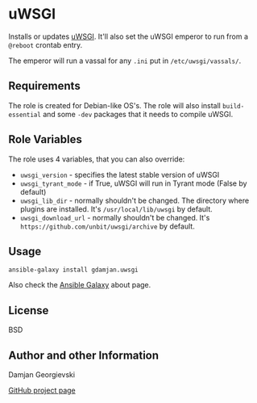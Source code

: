 uWSGI
=====

Installs or updates [uWSGI](http://uwsgi-docs.readthedocs.org/). It'll also set the uWSGI emperor to run from a `@reboot` crontab entry.

The emperor will run a vassal for any `.ini` put in `/etc/uwsgi/vassals/`.


Requirements
------------

The role is created for Debian-like OS's. The role will also install `build-essential` and some `-dev`
packages that it needs to compile uWSGI.


Role Variables
--------------

The role uses 4 variables, that you can also override:

* `uwsgi_version` - specifies the latest stable version of uWSGI
* `uwsgi_tyrant_mode` - if True, uWSGI will run in Tyrant mode (False by default)
* `uwsgi_lib_dir` - normally shouldn't be changed. The directory where plugins are installed.
   It's `/usr/local/lib/uwsgi` by default.
* `uwsgi_download_url` - normally shouldn't be changed. It's `https://github.com/unbit/uwsgi/archive` by default.


Usage
-----

    ansible-galaxy install gdamjan.uwsgi

Also check the [Ansible Galaxy](https://galaxy.ansibleworks.com/intro) about page.


License
-------

BSD

Author and other Information
----------------------------

Damjan Georgievski

[GitHub project page](https://github.com/gdamjan/ansible-uwsgi)

